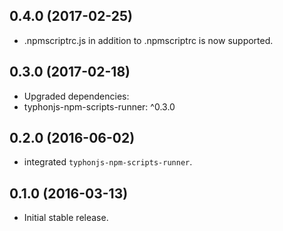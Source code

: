 ## 0.4.0 (2017-02-25)
- .npmscriptrc.js in addition to .npmscriptrc is now supported. 

## 0.3.0 (2017-02-18)
- Upgraded dependencies:
- typhonjs-npm-scripts-runner: ^0.3.0

## 0.2.0 (2016-06-02)
- integrated `typhonjs-npm-scripts-runner`.

## 0.1.0 (2016-03-13)
- Initial stable release.
